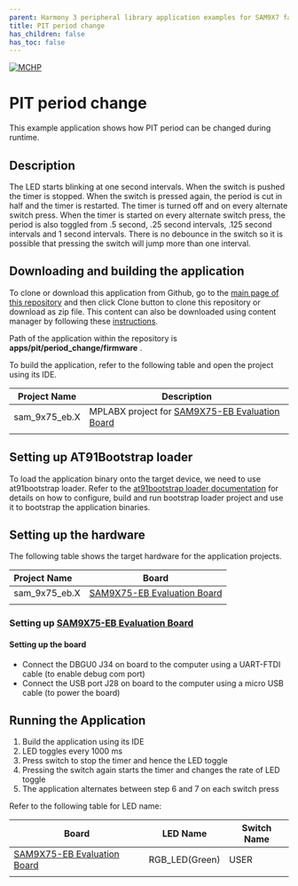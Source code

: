 ```yaml
---
parent: Harmony 3 peripheral library application examples for SAM9X7 family
title: PIT period change 
has_children: false
has_toc: false
---
```


[![MCHP](https://www.microchip.com/ResourcePackages/Microchip/assets/dist/images/logo.png)](https://www.microchip.com)

# PIT period change

This example application shows how PIT period can be changed during runtime.

## Description

The LED starts blinking at one second intervals. When the switch is pushed the timer is stopped. When the switch is pressed again, the period is cut in half and the timer is restarted. The timer is turned off and on every alternate switch press. When the timer is started on every alternate switch press, the period is also toggled from .5 second, .25 second intervals, .125 second intervals and 1 second intervals. There is no debounce in the switch so it is possible that pressing the switch will jump more than one interval.

## Downloading and building the application

To clone or download this application from Github, go to the [main page of this repository](https://github.com/Microchip-MPLAB-Harmony/csp_apps_sam_9x7) and then click Clone button to clone this repository or download as zip file.
This content can also be downloaded using content manager by following these [instructions](https://github.com/Microchip-MPLAB-Harmony/contentmanager/wiki).

Path of the application within the repository is **apps/pit/period_change/firmware** .

To build the application, refer to the following table and open the project using its IDE.

| Project Name      | Description                                    |
| ----------------- | ---------------------------------------------- |
| sam_9x75_eb.X | MPLABX project for [SAM9X75-EB Evaluation Board]() |
|||

## Setting up AT91Bootstrap loader

To load the application binary onto the target device, we need to use at91bootstrap loader. Refer to the [at91bootstrap loader documentation](../../docs/readme_bootstrap.md) for details on how to configure, build and run bootstrap loader project and use it to bootstrap the application binaries.

## Setting up the hardware

The following table shows the target hardware for the application projects.

| Project Name| Board|
|:---------|:---------:|
| sam_9x75_eb.X | [SAM9X75-EB Evaluation Board]() |
|||

### Setting up [SAM9X75-EB Evaluation Board]()

#### Setting up the board

- Connect the DBGU0 J34 on board to the computer using a UART-FTDI cable (to enable debug com port)
- Connect the USB port J28 on board to the computer using a micro USB cable (to power the board)

## Running the Application

1. Build the application using its IDE
2. LED toggles every 1000 ms
3. Press switch to stop the timer and hence the LED toggle
4. Pressing the switch again starts the timer and changes the rate of LED toggle
5. The application alternates between step 6 and 7 on each switch press

Refer to the following table for LED name:

| Board             | LED Name                                       | Switch Name |
| ----------------- | ---------------------------------------------- | ----------- |
| [SAM9X75-EB Evaluation Board]() | RGB_LED(Green) | USER |
|||